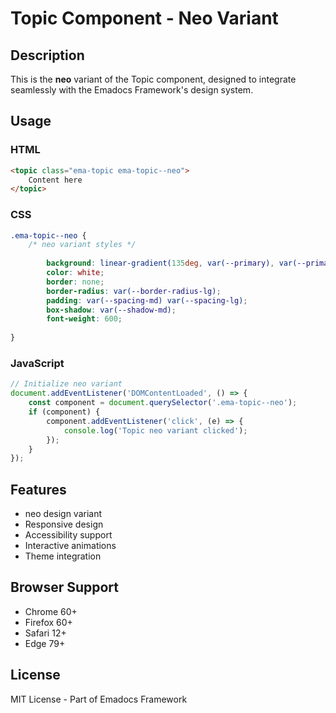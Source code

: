 # Topic Component - Neo Variant

## Description
This is the **neo** variant of the Topic component, designed to integrate seamlessly with the Emadocs Framework's design system.

## Usage

### HTML
```html
<topic class="ema-topic ema-topic--neo">
    Content here
</topic>
```

### CSS
```css
.ema-topic--neo {
    /* neo variant styles */
    
        background: linear-gradient(135deg, var(--primary), var(--primary-dark));
        color: white;
        border: none;
        border-radius: var(--border-radius-lg);
        padding: var(--spacing-md) var(--spacing-lg);
        box-shadow: var(--shadow-md);
        font-weight: 600;
    
}
```

### JavaScript
```javascript
// Initialize neo variant
document.addEventListener('DOMContentLoaded', () => {
    const component = document.querySelector('.ema-topic--neo');
    if (component) {
        component.addEventListener('click', (e) => {
            console.log('Topic neo variant clicked');
        });
    }
});
```

## Features
- neo design variant
- Responsive design
- Accessibility support
- Interactive animations
- Theme integration

## Browser Support
- Chrome 60+
- Firefox 60+
- Safari 12+
- Edge 79+

## License
MIT License - Part of Emadocs Framework

